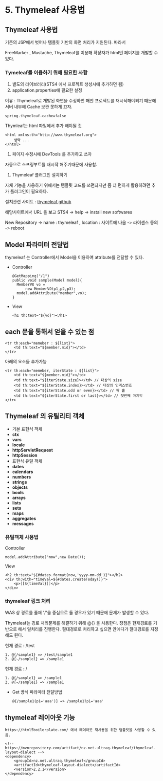 # 5. Thymeleaf 사용법

## Thymeleaf 사용법

기존의 JSP에서 벗어나 템플릿 기반의 화면 처리가 지원된다. 따라서

FreeMarker , Mustache, Thymeleaf를 이용해 확장자가 html인 페이지를 개발할 수 있다.

### Tymeleaf를 이용하기 위해 필요한 사항

1. 별도의 라이브러리\(STS4 에서 프로젝트 생성시에 추가하면 됨\)
2. application.properties에 필요한 설정

이유 : Thymeleaf로 개발된 화면을 수정하면 매번 프로젝트를 재시작해야되기 때문에 서버 내부에 Cache 보관 못하게 끄자.

```text
spring.thymeleaf.cache=false
```

Thymleaf는 html 파일에서 추가 해야될 것

```text
<html xmlns:th="http://www.thymeleaf.org">
    생략 ...
</html>
```

1. 페이지 수정시에 DevTools 를 추가하고 쓰자

자동으로 스프링부트를 재시작 해주기때문에 사용함.

1. Thymeleaf 플러그인 설치하기

자체 기능을 사용하기 위해서는 템플릿 코드를 쓰면되지만 좀 더 편하게 활용하려면 추가 플러그인이 필요하다.

설치관련 사이트 : [thymeleaf github](https://github.com/thymeleaf/thymeleaf-extras-eclipse-plugin)

해당사이트에서 URL 을 보고 STS4 -&gt; help -&gt; install new softwares

New Repository -&gt; name : thymeleaf , location : 사이트에 나옴 -&gt; 라이센스 동의 -&gt; reboot

## Model 파라미터 전달법

thymeleaf 는 Controller에서 Model을 이용하여 attribute를 전달할 수 있다.

* Controller

  ```text
  @GetMapping("/1")
  public void sample(Model model){
    MemberVO vo =
        new MemberVO(p1,p2,p3);
    model.addAttribute("member",vo);
  }
  ```

* View

  ```text
  <h1 th:text="${vo}"></h1>
  ```

## each 문을 통해서 얻을 수 있는 점

```text
<tr th:each="memeber : ${list}">
    <td th:text="${member.mid}"></td>
</tr>
```

아래의 요소들 추가가능

```text
<tr th:each="memeber, iterState : ${list}">
    <td th:text="${member.mid}"></td>
    <td th:text="${iterState.size}></td> // 대상의 size
    <td th:text="${iterState.index}></td> // 대상의 인덱스번호 
    <td th:text="${iterState.odd or even}></td> // 짝 홀
    <td th:text="${iterState.first or last}></td> // 첫번째 마지막 
</tr>
```

## Thymeleaf 의 유틸리티 객체

* 기본 표현식 객체
* **ctx**
* **vars**
* **locale**
* **httpServletRequest**
* **httpSession**
* 표현식 유틸 객체
* **dates**
* **calendars**
* **numbers**
* **strings**
* **objects**
* **bools**
* **arrays**
* **lists**
* **sets**
* **maps**
* **aggregates**
* **messages**

### 유틸객체 사용법

Controller

```text
model.addAttribute("now",new Date());
```

View

```text
<h2 th:text="${#dates.format(now,'yyyy-mm-dd')}"></h2>
<div th:with="timeVal=${#dates.createToday()}">
    <p>[[${timeVal}]]</p>
</div>
```

### thymeleaf 링크 처리

WAS 상 경로를 줄때 '/'을 중심으로 둘 경우가 있기 때문에 문제가 발생할 수 있다.

Thymeleaf는 경로 처리문제를 해결하기 위해 @{} 을 사용한다. 장점은 현재경로를 기반으로 해서 일처리를 진행한다. 절대경로로 처리하고 싶으면 안에다가 절대경로를 지정해도 된다.

현재 경로 : /test

```text
1. @{/sample1} => /test/sample1
2. @{~/sample1} => /sample1
```

현재 경로 : /

```text
1. @{/sample1} => /sample1
2. @{~/sample1} => /sample1
```

* Get 방식 파라미터 전달방법

  ```text
  @{/sample1(p1='aaa')} => /sample1?p1='aaa'
  ```

## thymeleaf 레이아웃 기능

```text
https://html5boilerplate.com/ 에서 레이아웃 재사용을 위한 탬플릿을 사용할 수 있음.

<!-- https://mvnrepository.com/artifact/nz.net.ultraq.thymeleaf/thymeleaf-layout-dialect -->
<dependency>
    <groupId>nz.net.ultraq.thymeleaf</groupId>
    <artifactId>thymeleaf-layout-dialect</artifactId>
    <version>2.2.1</version>
</dependency>
```

